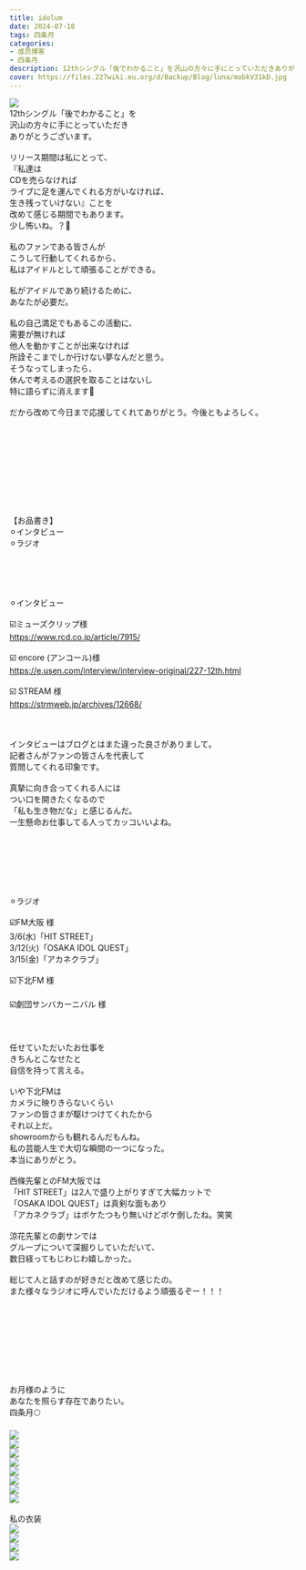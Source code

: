 ```yaml
---
title: idolum
date: 2024-07-18
tags: 四条月
categories: 
- 成员博客
- 四条月
description: 12thシングル「後でわかること」を沢山の方々に手にとっていただきありがとうございます。リリース期間は私にとって、『私達はCDを売らなければライブに足を運んでくれる方がいなければ、生き残っていけない』こ...
cover: https://files.227wiki.eu.org/d/Backup/Blog/luna/mobkV31kD.jpg 
---
```

<div class="blog_detail__main">
<p><img src="https://files.227wiki.eu.org/d/Backup/Blog/luna/mobkV31kD.jpg"><br/>12thシングル「後でわかること」を<br/>沢山の方々に手にとっていただき<br/>ありがとうございます。<br/><br/>リリース期間は私にとって、<br/>『私達は<br/>CDを売らなければ<br/>ライブに足を運んでくれる方がいなければ、<br/>生き残っていけない』ことを<br/>改めて感じる期間でもあります。<br/>少し怖いね。？🍵<br/><br/>私のファンである皆さんが<br/>こうして行動してくれるから、<br/>私はアイドルとして頑張ることができる。<br/><br/>私がアイドルであり続けるために、<br/>あなたが必要だ。<br/><br/>私の自己満足でもあるこの活動に、<br/>需要が無ければ<br/>他人を動かすことが出来なければ<br/>所詮そこまでしか行けない夢なんだと思う。<br/>そうなってしまったら、<br/>休んで考えるの選択を取ることはないし<br/>特に語らずに消えます🫧<br/><br/>だから改めて今日まで応援してくれてありがとう。今後ともよろしく。<br/><br/><br/><br/><br/><br/><br/><br/><br/><br/><br/>【お品書き】<br/>⚪︎インタビュー<br/>⚪︎ラジオ<br/><br/><br/><br/><br/><br/>⚪︎インタビュー<br/><br/>☑️ミューズクリップ様<br/><a href="https://www.rcd.co.jp/article/7915/">https://www.rcd.co.jp/article/7915/</a><br/><br/>☑️ encore (アンコール)様<br/><a href="https://e.usen.com/interview/interview-original/227-12th.html" target="_blank">https://e.usen.com/interview/interview-original/227-12th.html</a><br/><br/>☑️ STREAM 様<br/><a href="https://strmweb.jp/archives/12668/" target="_blank">https://strmweb.jp/archives/12668/</a><br/><br/><br/><br/>インタビューはブログとはまた違った良さがありまして。<br/>記者さんがファンの皆さんを代表して<br/>質問してくれる印象です。<br/><br/>真摯に向き合ってくれる人には<br/>つい口を開きたくなるので<br/>「私も生き物だな」と感じるんだ。<br/>一生懸命お仕事してる人ってカッコいいよね。<br/><br/><br/><br/><br/><br/><br/><br/>⚪︎ラジオ<br/><br/>☑️FM大阪 様<br/>3/6(水)「HIT STREET」<br/>3/12(火)「OSAKA IDOL QUEST」<br/>3/15(金)「アカネクラブ」<br/><br/>☑️下北FM 様<br/><br/>☑️劇団サンバカーニバル 様<br/><br/><br/><br/>任せていただいたお仕事を<br/>きちんとこなせたと<br/>自信を持って言える。<br/><br/>いや下北FMは<br/>カメラに映りきらないくらい<br/>ファンの皆さまが駆けつけてくれたから<br/>それ以上だ。<br/>showroomからも観れるんだもんね。<br/>私の芸能人生で大切な瞬間の一つになった。<br/>本当にありがとう。<br/><br/>西條先輩とのFM大阪では<br/>「HIT STREET」は2人で盛り上がりすぎて大幅カットで<br/>「OSAKA IDOL QUEST」は真剣な面もあり<br/>「アカネクラブ」はボケたつもり無いけどボケ倒したね。笑笑<br/><br/>涼花先輩との劇サンでは<br/>グループについて深掘りしていただいて、<br/>数日経ってもじわじわ嬉しかった。<br/><br/>総じて人と話すのが好きだと改めて感じたの。<br/>また様々なラジオに呼んでいただけるよう頑張るぞー！！！<br/><br/><br/><br/><br/><br/><br/><br/><br/><br/>お月様のように<br/>あなたを照らす存在でありたい。<br/>四条月🌕<br/><br/><img src="https://files.227wiki.eu.org/d/Backup/Blog/luna/mobprfBNm.jpg"><br/><img src="https://files.227wiki.eu.org/d/Backup/Blog/luna/mobs6Lqab.jpg"><br/><img src="https://files.227wiki.eu.org/d/Backup/Blog/luna/mobzjHmY0.jpg"><br/><img src="https://files.227wiki.eu.org/d/Backup/Blog/luna/mobqGDEhW.jpg"><br/><img src="https://files.227wiki.eu.org/d/Backup/Blog/luna/mobviokZT.jpg"><br/><img src="https://files.227wiki.eu.org/d/Backup/Blog/luna/mobEC6XTV.jpg"><br/><img src="https://files.227wiki.eu.org/d/Backup/Blog/luna/mob7OXUt0.jpg"><br/><img src="https://files.227wiki.eu.org/d/Backup/Blog/luna/mobppvMn2.jpg"><br/><br/>私の衣装<br/><img src="https://files.227wiki.eu.org/d/Backup/Blog/luna/mobZs7EP6.jpg"><br/><img src="https://files.227wiki.eu.org/d/Backup/Blog/luna/mobppov3b.jpg"><br/><img src="https://files.227wiki.eu.org/d/Backup/Blog/luna/mobDrluoj.jpg"><br/><img src="https://files.227wiki.eu.org/d/Backup/Blog/luna/mobh37DSv.jpg"/></img></img></img></img></img></img></img></img></img></img></img></img></p>
<!--twitter-->

<!--//twitter-->
</div>